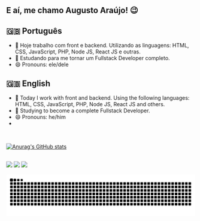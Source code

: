 ## E aí, me chamo Augusto Araújo! 😉

## 🇬🇧 Português

- 🔭 Hoje trabalho com front e backend. Utilizando as linguagens: HTML, CSS, JavaScript, PHP, Node JS, React JS e outras.
- 🌱 Estudando para me tornar um Fullstack Developer completo.
- 😄 Pronouns: ele/dele

## 🇬🇧 English


- 🔭 Today I work with front and backend. Using the following languages: HTML, CSS, JavaScript, PHP, Node JS, React JS and others.
- 🌱 Studying to become a complete Fullstack Developer.
- 😄 Pronouns: he/him
- 
</br>
<div>
  <a href = "[https:](https://github.com/gutovinhal)">
  
   [![Anurag's GitHub stats](https://github-readme-stats.vercel.app/api?username=gutovinhal&show_icons=true&theme=dark)](https://github.com/gutovinhal/github-readme-stats)
</div>
</br>

<div> 
  <a href="https://instagram.com/_augustovinhal" target="_blank"><img src="https://img.shields.io/badge/-Instagram-%23E4405F?style=for-the-badge&logo=instagram&logoColor=white" target="_blank"></a>
  <a href = "mailto:augustovinhal@gmail.com"><img src="https://img.shields.io/badge/-Gmail-%23333?style=for-the-badge&logo=gmail&logoColor=white" target="_blank"></a>
  <a href="https://www.linkedin.com/in/augusto-vinhal-araujo" target="_blank"><img src="https://img.shields.io/badge/-LinkedIn-%230077B5?style=for-the-badge&logo=linkedin&logoColor=white" target="_blank"></a> 
  
</div>

</br>

<picture>
  <source media="(prefers-color-scheme: dark)" srcset="https://raw.githubusercontent.com/gutovinhal/gutovinhal/output/github-contribution-grid-snake-dark.svg">
  <source media="(prefers-color-scheme: light)" srcset="https://raw.githubusercontent.com/gutovinhal/gutovinhal/output/github-contribution-grid-snake.svg">
  <img alt="github contribution grid snake animation" src="https://raw.githubusercontent.com/gutovinhal/gutovinhal/output/github-contribution-grid-snake.svg">
</picture>
